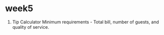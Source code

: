 # week5
1. Tip Calculator  Minimum requirements - Total bill, number of guests, and quality of service.
